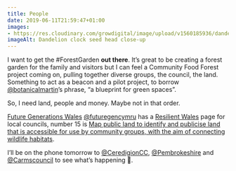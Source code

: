```yaml
---
title: People
date: 2019-06-11T21:59:47+01:00
images: 
- https://res.cloudinary.com/growdigital/image/upload/v1560185936/dandelion-6827C430.jpg
imageAlt: Dandelion clock seed head close-up
---
```


I want to get the #ForestGarden **out there**. It’s great to be creating a forest garden for the family and visitors but I can feel a Community Food Forest project coming on, pulling together diverse groups, the council, the land. Something to act as a beacon and a pilot project, to borrow [@botanicalmartin](https://mobile.twitter.com/botanicalmartin)’s phrase, “a blueprint for green spaces”.

So, I need land, people and money. Maybe not in that order. 

[Future Generations Wales](https://futuregenerations.wales/) [@futuregencymru](https://mobile.twitter.com/futuregencymru) has a [Resilient Wales](https://futuregenerations.wales/aotp/resilience/) page for local councils, number 15 is [Map public land to identify and publicise land that is accessible for use by community groups, with the aim of connecting wildlife habitats](https://futuregenerations.wales/aop/map-public-land-to-identify-and-publicise-land-that-is-accessible-for-use-by-community-groups-with-the-aim-of-connecting-wildlife-habitats/). 

I’ll be on the phone tomorrow to [@CeredigionCC](https://mobile.twitter.com/CeredigionCC), [@Pembrokeshire](https://mobile.twitter.com/Pembrokeshire) and [@Carmscouncil](https://mobile.twitter.com/Carmscouncil) to see what’s happening 🙂.
